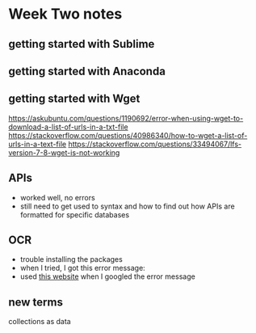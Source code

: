 # Week Two notes

## getting started with Sublime

## getting started with Anaconda

## getting started with Wget
https://askubuntu.com/questions/1190692/error-when-using-wget-to-download-a-list-of-urls-in-a-txt-file
https://stackoverflow.com/questions/40986340/how-to-wget-a-list-of-urls-in-a-text-file
https://stackoverflow.com/questions/33494067/lfs-version-7-8-wget-is-not-working

## APIs
- worked well, no errors
- still need to get used to syntax and how to find out how APIs are formatted for specific databases

## OCR
- trouble installing the packages
- when I tried, I got this error message: 
- used [this website](https://stackoverflow.com/questions/27893230/installation-of-package-file-path-had-non-zero-exit-status-in-r) when I googled the error message


## new terms


collections as data
